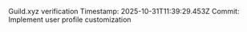 Guild.xyz verification
Timestamp: 2025-10-31T11:39:29.453Z
Commit: Implement user profile customization